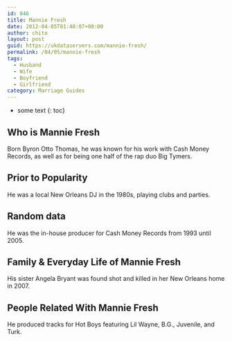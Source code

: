 ```yaml
---
id: 846
title: Mannie Fresh
date: 2012-04-05T01:48:07+00:00
author: chito
layout: post
guid: https://ukdataservers.com/mannie-fresh/
permalink: /04/05/mannie-fresh
tags:
  - Husband
  - Wife
  - Boyfriend
  - Girlfriend
category: Marriage Guides
---
```


* some text
{: toc}
          
          
## Who is  Mannie Fresh
                  
                  
                  
Born Byron Otto Thomas, he was known for his work with Cash Money Records, as well as for being one half of the rap duo Big Tymers.
                  
                
                
                
## Prior to Popularity 
                  
                  
                  
He was a local New Orleans DJ in the 1980s, playing clubs and parties.
                  
                
                
                
## Random data 
                  
                  
                  
He was the in-house producer for Cash Money Records from 1993 until 2005.
                  
                
                
                
## Family & Everyday Life of Mannie Fresh
                  
                  
                  
His sister Angela Bryant was found shot and killed in her New Orleans home in 2007.
                  
                
                
                
## People Related With  Mannie Fresh
                  
                  
                  
He produced tracks for Hot Boys featuring Lil Wayne, B.G., Juvenile, and Turk.
                  
                
              
            
          
          
          
    
    
  
